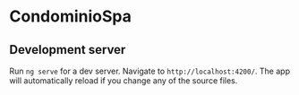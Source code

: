 # CondominioSpa

## Development server

Run `ng serve` for a dev server. Navigate to `http://localhost:4200/`. The app will automatically reload if you change any of the source files.
